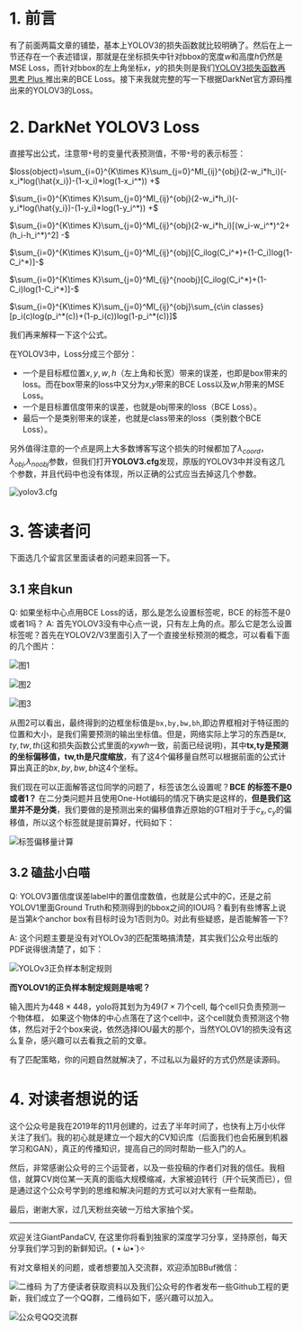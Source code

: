 # 1. 前言
有了前面两篇文章的铺垫，基本上YOLOV3的损失函数就比较明确了。然后在上一节还存在一个表述错误，那就是在坐标损失中针对bbox的宽度$w$和高度$h$仍然是MSE Loss，而针对bbox的左上角坐标$x$，$y$的损失则是我们[YOLOV3损失函数再思考 Plus ](https://mp.weixin.qq.com/s?__biz=MzA4MjY4NTk0NQ==&mid=2247486405&idx=1&sn=3737e5e12b907e5e457648d079bcba1f&chksm=9f80b153a8f7384588fa5d538f431ddbf0fef76886d7b28f742b69ba63215b7937c85763f561&token=357656125&lang=zh_CN#rd)推出来的BCE Loss。接下来我就完整的写一下根据DarkNet官方源码推出来的YOLOV3的Loss。

# 2. DarkNet YOLOV3 Loss
直接写出公式，注意带`*`号的变量代表预测值，不带`*`号的表示标签：

$loss(object)=\sum_{i=0}^{K\times K}\sum_{j=0}^MI_{ij}^{obj}(2-w_i*h_i)(-x_i*log(\hat{x_i})-(1-x_i)*log(1-x_i^*)) +$ 

$\sum_{i=0}^{K\times K}\sum_{j=0}^MI_{ij}^{obj}(2-w_i*h_i)(-y_i*log(\hat{y_i})-(1-y_i)*log(1-y_i^*)) +$

$\sum_{i=0}^{K\times K}\sum_{j=0}^MI_{ij}^{obj}(2-w_i*h_i)[(w_i-w_i^*)^2+(h_i-h_i^*)^2] -$

$\sum_{i=0}^{K\times K}\sum_{j=0}^MI_{ij}^{obj}[C_ilog(C_i^*)+(1-C_i)log(1-C_i^*)]-$

$\sum_{i=0}^{K\times K}\sum_{j=0}^MI_{ij}^{noobj}[C_ilog(C_i^*)+(1-C_i)log(1-C_i^*)]-$

$\sum_{i=0}^{K\times K}\sum_{j=0}^MI_{ij}^{obj}\sum_{c\in classes}[p_i(c)log(p_i^*(c))+(1-p_i(c))log(1-p_i^*(c))]$

我们再来解释一下这个公式。

在YOLOV3中，Loss分成三个部分：
- 一个是目标框位置$x,y,w,h$（左上角和长宽）带来的误差，也即是box带来的loss。而在box带来的loss中又分为$x$,$y$带来的BCE Loss以及$w$,$h$带来的MSE Loss。
- 一个是目标置信度带来的误差，也就是obj带来的loss（BCE Loss）。
- 最后一个是类别带来的误差，也就是class带来的loss（类别数个BCE Loss）。

另外值得注意的一个点是网上大多数博客写这个损失的时候都加了$\lambda_{coord}$，$\lambda_{obj}$,$\lambda_{noobj}$参数，但我们打开**YOLOV3.cfg**发现，原版的YOLOV3中并没有这几个参数，并且代码中也没有体现，所以正确的公式应当去掉这几个参数。


![yolov3.cfg](https://img-blog.csdnimg.cn/20200523190739752.png?x-oss-process=image/watermark,type_ZmFuZ3poZW5naGVpdGk,shadow_10,text_aHR0cHM6Ly9ibG9nLmNzZG4ubmV0L2p1c3Rfc29ydA==,size_16,color_FFFFFF,t_70)

# 3. 答读者问
下面选几个留言区里面读者的问题来回答一下。
## 3.1 来自kun
Q: 如果坐标中心点用BCE Loss的话，那么是怎么设置标签呢，BCE 的标签不是0或者1吗？
A: 首先YOLOV3没有中心点一说，只有左上角的点。那么它是怎么设置标签呢？首先在YOLOV2/V3里面引入了一个直接坐标预测的概念，可以看看下面的几个图片：


![图1](https://img-blog.csdnimg.cn/20200523192127485.png?x-oss-process=image/watermark,type_ZmFuZ3poZW5naGVpdGk,shadow_10,text_aHR0cHM6Ly9ibG9nLmNzZG4ubmV0L2p1c3Rfc29ydA==,size_16,color_FFFFFF,t_70)


![图2](https://img-blog.csdnimg.cn/20200523192143752.png?x-oss-process=image/watermark,type_ZmFuZ3poZW5naGVpdGk,shadow_10,text_aHR0cHM6Ly9ibG9nLmNzZG4ubmV0L2p1c3Rfc29ydA==,size_16,color_FFFFFF,t_70)

![图3](https://img-blog.csdnimg.cn/20200523192204510.png?x-oss-process=image/watermark,type_ZmFuZ3poZW5naGVpdGk,shadow_10,text_aHR0cHM6Ly9ibG9nLmNzZG4ubmV0L2p1c3Rfc29ydA==,size_16,color_FFFFFF,t_70)

从图2可以看出，最终得到的边框坐标值是`bx,by,bw,bh`,即边界框相对于特征图的位置和大小，是我们需要预测的输出坐标值。但是，网络实际上学习的东西是$tx,ty,tw,th$(这和损失函数公式里面的$xywh$一致，前面已经说明)，其中**tx,ty是预测的坐标偏移值，tw,th是尺度缩放**，有了这$4$个偏移量自然可以根据前面的公式计算出真正的$bx,by,bw,bh$这4个坐标。

我们现在可以正面解答这位同学的问题了，标签该怎么设置呢？**BCE 的标签不是0或者1？** 在二分类问题并且使用One-Hot编码的情况下确实是这样的，**但是我们这里并不是分类**，我们要做的是预测出来的偏移值靠近原始的GT相对于于$c_x,c_y$的偏移值，所以这个标签就是提前算好，代码如下：

![标签偏移量计算](https://img-blog.csdnimg.cn/20200523194347182.png?x-oss-process=image/watermark,type_ZmFuZ3poZW5naGVpdGk,shadow_10,text_aHR0cHM6Ly9ibG9nLmNzZG4ubmV0L2p1c3Rfc29ydA==,size_16,color_FFFFFF,t_70)


## 3.2 磕盐小白喵
Q: YOLOV3置信度误差label中的置信度数值，也就是公式中的C，还是之前YOLOV1里面Ground Truth和预测得到的bbox之间的IOU吗？看到有些博客上说是当第$k$个anchor box有目标时设为$1$否则为0。对此有些疑惑，是否能解答一下?

A: 这个问题主要是没有对YOLOv3的匹配策略搞清楚，其实我们公众号出版的PDF说得很清楚了，如下：

![YOLOv3正负样本制定规则](https://img-blog.csdnimg.cn/20200523195355993.png)

**而YOLOV1的正负样本制定规则是啥呢？**


输入图片为$448\times 448$，yolo将其划为为49($7\times 7$)个cell, 每个cell只负责预测一个物体框， 如果这个物体的中心点落在了这个cell中，这个cell就负责预测这个物体，然后对于2个box来说，依然选择IOU最大的那个，当然YOLOV1的损失没有这么复杂，感兴趣可以去看我之前的文章。

有了匹配策略，你的问题自然就解决了，不过私以为最好的方式仍然是读源码。

# 4. 对读者想说的话

这个公众号是我在2019年的11月创建的，过去了半年时间了，也快有上万小伙伴关注了我们。我的初心就是建立一个超大的CV知识库（后面我们也会拓展到机器学习和GAN），真正的传播知识，提高自己的同时帮助一些入门的人。

然后，非常感谢公众号的三个运营者，以及一些投稿的作者们对我的信任。我相信，就算CV岗位某一天真的面临大规模缩减，大家被迫转行（开个玩笑而已），但是通过这个公众号学到的思维和解决问题的方式可以对大家有一些帮助。

最后，谢谢大家，过几天粉丝突破一万给大家抽个奖。



---------------------------------------------------------------------------

欢迎关注GiantPandaCV, 在这里你将看到独家的深度学习分享，坚持原创，每天分享我们学习到的新鲜知识。( • ̀ω•́ )✧

有对文章相关的问题，或者想要加入交流群，欢迎添加BBuf微信：

![二维码](https://img-blog.csdnimg.cn/20200110234905879.png?x-oss-process=image/watermark,type_ZmFuZ3poZW5naGVpdGk,shadow_10,text_aHR0cHM6Ly9ibG9nLmNzZG4ubmV0L2p1c3Rfc29ydA==,size_16,color_FFFFFF,t_70)
为了方便读者获取资料以及我们公众号的作者发布一些Github工程的更新，我们成立了一个QQ群，二维码如下，感兴趣可以加入。

![公众号QQ交流群](https://img-blog.csdnimg.cn/20200517190745584.png#pic_center)